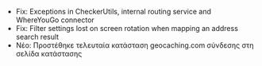 
- Fix: Exceptions in CheckerUtils, internal routing service and WhereYouGo connector
- Fix: Filter settings lost on screen rotation when mapping an address search result
- Νέο: Προστέθηκε τελευταία κατάσταση geocaching.com σύνδεσης στη σελίδα κατάστασης
